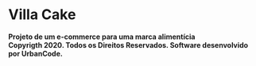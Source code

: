 # Villa Cake

**Projeto de um e-commerce para uma marca alimentícia**  
**Copyrigth 2020. Todos os Direitos Reservados. Software desenvolvido por UrbanCode.**
